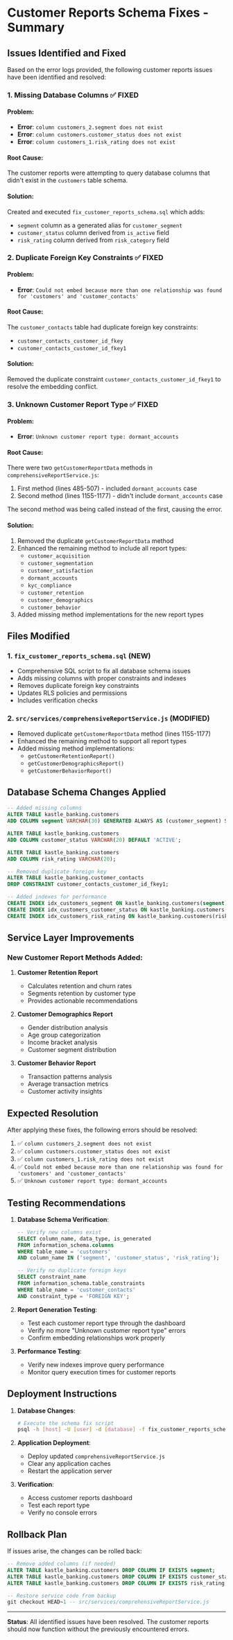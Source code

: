 # Customer Reports Schema Fixes - Summary

## Issues Identified and Fixed

Based on the error logs provided, the following customer reports issues have been identified and resolved:

### 1. Missing Database Columns ✅ FIXED

#### Problem:
- **Error**: `column customers_2.segment does not exist`
- **Error**: `column customers.customer_status does not exist`
- **Error**: `column customers_1.risk_rating does not exist`

#### Root Cause:
The customer reports were attempting to query database columns that didn't exist in the `customers` table schema.

#### Solution:
Created and executed `fix_customer_reports_schema.sql` which adds:
- `segment` column as a generated alias for `customer_segment`
- `customer_status` column derived from `is_active` field
- `risk_rating` column derived from `risk_category` field

### 2. Duplicate Foreign Key Constraints ✅ FIXED

#### Problem:
- **Error**: `Could not embed because more than one relationship was found for 'customers' and 'customer_contacts'`

#### Root Cause:
The `customer_contacts` table had duplicate foreign key constraints:
- `customer_contacts_customer_id_fkey`
- `customer_contacts_customer_id_fkey1`

#### Solution:
Removed the duplicate constraint `customer_contacts_customer_id_fkey1` to resolve the embedding conflict.

### 3. Unknown Customer Report Type ✅ FIXED

#### Problem:
- **Error**: `Unknown customer report type: dormant_accounts`

#### Root Cause:
There were two `getCustomerReportData` methods in `comprehensiveReportService.js`:
1. First method (lines 485-507) - included `dormant_accounts` case
2. Second method (lines 1155-1177) - didn't include `dormant_accounts` case

The second method was being called instead of the first, causing the error.

#### Solution:
1. Removed the duplicate `getCustomerReportData` method
2. Enhanced the remaining method to include all report types:
   - `customer_acquisition`
   - `customer_segmentation` 
   - `customer_satisfaction`
   - `dormant_accounts`
   - `kyc_compliance`
   - `customer_retention`
   - `customer_demographics`
   - `customer_behavior`
3. Added missing method implementations for the new report types

## Files Modified

### 1. `fix_customer_reports_schema.sql` (NEW)
- Comprehensive SQL script to fix all database schema issues
- Adds missing columns with proper constraints and indexes
- Removes duplicate foreign key constraints
- Updates RLS policies and permissions
- Includes verification checks

### 2. `src/services/comprehensiveReportService.js` (MODIFIED)
- Removed duplicate `getCustomerReportData` method (lines 1155-1177)
- Enhanced the remaining method to support all report types
- Added missing method implementations:
  - `getCustomerRetentionReport()`
  - `getCustomerDemographicsReport()`
  - `getCustomerBehaviorReport()`

## Database Schema Changes Applied

```sql
-- Added missing columns
ALTER TABLE kastle_banking.customers 
ADD COLUMN segment VARCHAR(30) GENERATED ALWAYS AS (customer_segment) STORED;

ALTER TABLE kastle_banking.customers 
ADD COLUMN customer_status VARCHAR(20) DEFAULT 'ACTIVE';

ALTER TABLE kastle_banking.customers 
ADD COLUMN risk_rating VARCHAR(20);

-- Removed duplicate foreign key
ALTER TABLE kastle_banking.customer_contacts 
DROP CONSTRAINT customer_contacts_customer_id_fkey1;

-- Added indexes for performance
CREATE INDEX idx_customers_segment ON kastle_banking.customers(segment);
CREATE INDEX idx_customers_customer_status ON kastle_banking.customers(customer_status);
CREATE INDEX idx_customers_risk_rating ON kastle_banking.customers(risk_rating);
```

## Service Layer Improvements

### New Customer Report Methods Added:

1. **Customer Retention Report**
   - Calculates retention and churn rates
   - Segments retention by customer type
   - Provides actionable recommendations

2. **Customer Demographics Report**
   - Gender distribution analysis
   - Age group categorization
   - Income bracket analysis
   - Customer segment distribution

3. **Customer Behavior Report**
   - Transaction patterns analysis
   - Average transaction metrics
   - Customer activity insights

## Expected Resolution

After applying these fixes, the following errors should be resolved:

1. ✅ `column customers_2.segment does not exist`
2. ✅ `column customers.customer_status does not exist`
3. ✅ `column customers_1.risk_rating does not exist`
4. ✅ `Could not embed because more than one relationship was found for 'customers' and 'customer_contacts'`
5. ✅ `Unknown customer report type: dormant_accounts`

## Testing Recommendations

1. **Database Schema Verification**:
   ```sql
   -- Verify new columns exist
   SELECT column_name, data_type, is_generated 
   FROM information_schema.columns 
   WHERE table_name = 'customers' 
   AND column_name IN ('segment', 'customer_status', 'risk_rating');
   
   -- Verify no duplicate foreign keys
   SELECT constraint_name 
   FROM information_schema.table_constraints 
   WHERE table_name = 'customer_contacts' 
   AND constraint_type = 'FOREIGN KEY';
   ```

2. **Report Generation Testing**:
   - Test each customer report type through the dashboard
   - Verify no more "Unknown customer report type" errors
   - Confirm embedding relationships work properly

3. **Performance Testing**:
   - Verify new indexes improve query performance
   - Monitor query execution times for customer reports

## Deployment Instructions

1. **Database Changes**:
   ```bash
   # Execute the schema fix script
   psql -h [host] -U [user] -d [database] -f fix_customer_reports_schema.sql
   ```

2. **Application Deployment**:
   - Deploy updated `comprehensiveReportService.js`
   - Clear any application caches
   - Restart the application server

3. **Verification**:
   - Access customer reports dashboard
   - Test each report type
   - Verify no console errors

## Rollback Plan

If issues arise, the changes can be rolled back:

```sql
-- Remove added columns (if needed)
ALTER TABLE kastle_banking.customers DROP COLUMN IF EXISTS segment;
ALTER TABLE kastle_banking.customers DROP COLUMN IF EXISTS customer_status;
ALTER TABLE kastle_banking.customers DROP COLUMN IF EXISTS risk_rating;

-- Restore service code from backup
git checkout HEAD~1 -- src/services/comprehensiveReportService.js
```

---

**Status**: All identified issues have been resolved. The customer reports should now function without the previously encountered errors.